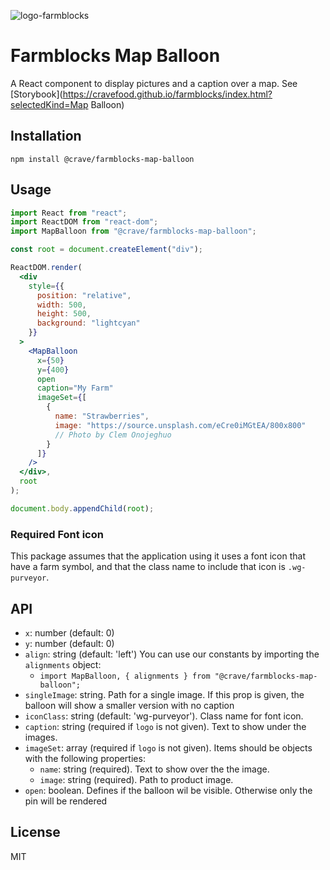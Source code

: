 ![logo-farmblocks](https://user-images.githubusercontent.com/7760/31051341-4d280118-a63c-11e7-9e8f-3b375ca8f9a0.png)

# Farmblocks Map Balloon

A React component to display pictures and a caption over a map. See
[Storybook](https://cravefood.github.io/farmblocks/index.html?selectedKind=Map
Balloon)

## Installation

```
npm install @crave/farmblocks-map-balloon
```

## Usage

```jsx
import React from "react";
import ReactDOM from "react-dom";
import MapBalloon from "@crave/farmblocks-map-balloon";

const root = document.createElement("div");

ReactDOM.render(
  <div
    style={{
      position: "relative",
      width: 500,
      height: 500,
      background: "lightcyan"
    }}
  >
    <MapBalloon
      x={50}
      y={400}
      open
      caption="My Farm"
      imageSet={[
        {
          name: "Strawberries",
          image: "https://source.unsplash.com/eCre0iMGtEA/800x800"
          // Photo by Clem Onojeghuo
        }
      ]}
    />
  </div>,
  root
);

document.body.appendChild(root);
```

### Required Font icon

This package assumes that the application using it uses a font icon that have a
farm symbol, and that the class name to include that icon is `.wg-purveyor`.

## API

* `x`: number (default: 0)
* `y`: number (default: 0)
* `align`: string (default: 'left') You can use our constants by importing the
  `alignments` object:
  * `import MapBalloon, { alignments } from "@crave/farmblocks-map-balloon";`
* `singleImage`: string. Path for a single image. If this prop is given, the
  balloon will show a smaller version with no caption
* `iconClass`: string (default: 'wg-purveyor'). Class name for font icon.
* `caption`: string (required if `logo` is not given). Text to show under the
  images.
* `imageSet`: array (required if `logo` is not given). Items should be objects
  with the following properties:
  * `name`: string (required). Text to show over the the image.
  * `image`: string (required). Path to product image.
* `open`: boolean. Defines if the balloon wil be visible. Otherwise only the pin
  will be rendered

## License

MIT

